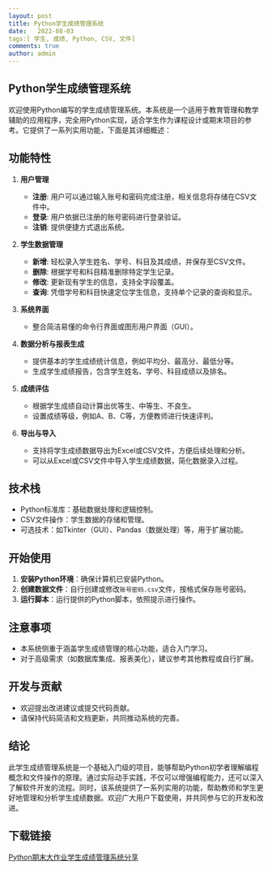 ```yaml
---
layout: post
title: Python学生成绩管理系统
date:   2022-08-03
tags:[ 学生, 成绩, Python, CSV, 文件]
comments: true
author: admin
---
```

## Python学生成绩管理系统

欢迎使用Python编写的学生成绩管理系统。本系统是一个适用于教育管理和教学辅助的应用程序，完全用Python实现，适合学生作为课程设计或期末项目的参考。它提供了一系列实用功能，下面是其详细概述：

## 功能特性

1. **用户管理**
   - **注册**: 用户可以通过输入账号和密码完成注册，相关信息将存储在CSV文件中。
   - **登录**: 用户依据已注册的账号密码进行登录验证。
   - **注销**: 提供便捷方式退出系统。

2. **学生数据管理**
   - **新增**: 轻松录入学生姓名、学号、科目及其成绩，并保存至CSV文件。
   - **删除**: 根据学号和科目精准删除特定学生记录。
   - **修改**: 更新现有学生的信息，支持全字段覆盖。
   - **查询**: 凭借学号和科目快速定位学生信息，支持单个记录的查询和显示。

3. **系统界面**
   - 整合简洁易懂的命令行界面或图形用户界面（GUI）。

4. **数据分析与报表生成**
   - 提供基本的学生成绩统计信息，例如平均分、最高分、最低分等。
   - 生成学生成绩报告，包含学生姓名、学号、科目成绩以及排名。

5. **成绩评估**
   - 根据学生成绩自动计算出优等生、中等生、不良生。
   - 设置成绩等级，例如A、B、C等，方便教师进行快速评判。

6. **导出与导入**
   - 支持将学生成绩数据导出为Excel或CSV文件，方便后续处理和分析。
   - 可以从Excel或CSV文件中导入学生成绩数据，简化数据录入过程。

## 技术栈
- Python标准库：基础数据处理和逻辑控制。
- CSV文件操作：学生数据的存储和管理。
- 可选技术：如Tkinter（GUI）、Pandas（数据处理）等，用于扩展功能。

## 开始使用
1. **安装Python环境**：确保计算机已安装Python。
2. **创建数据文件**：自行创建或修改`账号密码.csv`文件，按格式保存账号密码。
3. **运行脚本**：运行提供的Python脚本，依照提示进行操作。

## 注意事项
- 本系统侧重于涵盖学生成绩管理的核心功能，适合入门学习。
- 对于高级需求（如数据库集成、报表美化），建议参考其他教程或自行扩展。

## 开发与贡献
- 欢迎提出改进建议或提交代码贡献。
- 请保持代码简洁和文档更新，共同推动系统的完善。

## 结论
此学生成绩管理系统是一个基础入门级的项目，能够帮助Python初学者理解编程概念和文件操作的原理。通过实际动手实践，不仅可以增强编程能力，还可以深入了解软件开发的流程。同时，该系统提供了一系列实用的功能，帮助教师和学生更好地管理和分析学生成绩数据。欢迎广大用户下载使用，并共同参与它的开发和改进。

## 下载链接

[Python期末大作业学生成绩管理系统分享](https://pan.quark.cn/s/595831616f65)